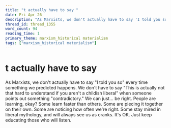 ```yaml
---
title: "t actually have to say "
date: Fri Apr 26
description: "As Marxists, we don't actually have to say 'I told you so' every time something we predicted happens."
thread_id: thread_1355
word_count: 94
reading_time: 1
primary_theme: marxism_historical materialism
tags: ["marxism_historical materialism"]
---
```


# t actually have to say 

As Marxists, we don't actually have to say "I told you so" every time something we predicted happens. We don't have to say "This is actually not that hard to understand if you aren't a childish liberal" when someone points out something "contradictory." We can just... be right. People are learning, okay? Some learn faster than others. Some are piecing it together on their own. Some are noticing how often we're right. Some stay mired in liberal mythology, and will always see us as cranks. It's OK. Just keep educating those who will listen.